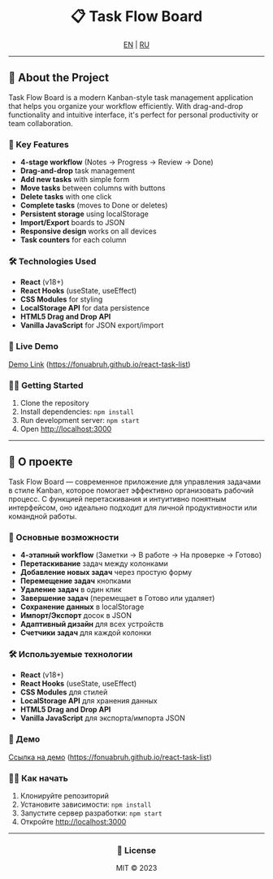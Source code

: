 <div align="center">
  <h1>📋 Task Flow Board</h1>
  <div>
    <a href="#english">EN</a> | <a href="#russian">RU</a>
  </div>
</div>

---

<div id="english">

## 🌟 About the Project

Task Flow Board is a modern Kanban-style task management application that helps you organize your workflow efficiently. With drag-and-drop functionality and intuitive interface, it's perfect for personal productivity or team collaboration.

### 🚀 Key Features
- **4-stage workflow** (Notes → Progress → Review → Done)
- **Drag-and-drop** task management
- **Add new tasks** with simple form
- **Move tasks** between columns with buttons
- **Delete tasks** with one click
- **Complete tasks** (moves to Done or deletes)
- **Persistent storage** using localStorage
- **Import/Export** boards to JSON
- **Responsive design** works on all devices
- **Task counters** for each column

### 🛠 Technologies Used
- **React** (v18+)
- **React Hooks** (useState, useEffect)
- **CSS Modules** for styling
- **LocalStorage API** for data persistence
- **HTML5 Drag and Drop API**
- **Vanilla JavaScript** for JSON export/import

### 🎯 Live Demo
[Demo Link](#) (https://fonuabruh.github.io/react-task-list)

### 🏃‍♂️ Getting Started
1. Clone the repository
2. Install dependencies: `npm install`
3. Run development server: `npm start`
4. Open [http://localhost:3000](http://localhost:3000)

</div>

---

<div id="russian">

## 🌟 О проекте

Task Flow Board — современное приложение для управления задачами в стиле Kanban, которое помогает эффективно организовать рабочий процесс. С функцией перетаскивания и интуитивно понятным интерфейсом, оно идеально подходит для личной продуктивности или командной работы.

### 🚀 Основные возможности
- **4-этапный workflow** (Заметки → В работе → На проверке → Готово)
- **Перетаскивание** задач между колонками
- **Добавление новых задач** через простую форму
- **Перемещение задач** кнопками
- **Удаление задач** в один клик
- **Завершение задач** (перемещает в Готово или удаляет)
- **Сохранение данных** в localStorage
- **Импорт/Экспорт** досок в JSON
- **Адаптивный дизайн** для всех устройств
- **Счетчики задач** для каждой колонки

### 🛠 Используемые технологии
- **React** (v18+)
- **React Hooks** (useState, useEffect)
- **CSS Modules** для стилей
- **LocalStorage API** для хранения данных
- **HTML5 Drag and Drop API**
- **Vanilla JavaScript** для экспорта/импорта JSON

### 🎯 Демо
[Ссылка на демо](#) (https://fonuabruh.github.io/react-task-list)

### 🏃‍♂️ Как начать
1. Клонируйте репозиторий
2. Установите зависимости: `npm install`
3. Запустите сервер разработки: `npm start`
4. Откройте [http://localhost:3000](http://localhost:3000)

</div>

---

<div align="center">
  <h3>📝 License</h3>
  <p>MIT © 2023</p>
</div>
